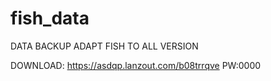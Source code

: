 # fish_data
DATA BACKUP
ADAPT FISH TO ALL VERSION

DOWNLOAD:
https://asdqp.lanzout.com/b08trrqve
PW:0000
